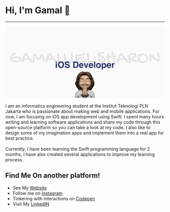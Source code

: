 # Hi, I'm Gamal 👋
<hr>
<img src="https://github.com/Gamalliel19/Gamalliel19/blob/master/BannerProfile.png">

<p>
I am an informatics engineering student at the Institut Teknologi PLN Jakarta who is passionate about making web and mobile applications. For now, I am focusing on iOS app development using Swift. I spent many hours writing and learning software applications and share my code through this open-source platform so you can take a look at my code. I also like to design some of my imagination apps and implement them into a real app for best practice.
</br>
</br>
Currently, I have been learning the Swift programming language for 2 months, I have also created several applications to improve my learning process. 
</p>

## Find Me On another platform!
- See My <a href="https://gamalliel19.github.io/Gamalliel-Portfolio/"> Website </a>
- Follow me on <a href="https://www.instagram.com/gmllshrn/" > Instagram </a>
- Tinkering with interactions on <a href="https://codepen.io/gamalliel19"> Codepen</a> 
- Visit My <a href="https://www.linkedin.com/feed/"> LinkedIN </a>

<!-- <p>
    <img src="https://github-readme-stats.vercel.app/api?username=Gamalliel19&hide=contribs,prs&show_icons=true&hide_border=true&title_color=000" />
    <img src="https://github-readme-stats.vercel.app/api/top-langs/?username=Gamalliel19&layout=compact" height=180 />
</p> -->

<!--
**Gamalliel19/Gamalliel19** is a ✨ _special_ ✨ repository because its `README.md` (this file) appears on your GitHub profile.

Here are some ideas to get you started:

- 🔭 I’m currently working on ...
- 🌱 I’m currently learning ...
- 👯 I’m looking to collaborate on ...
- 🤔 I’m looking for help with ...
- 💬 Ask me about ...
- 📫 How to reach me: ...
- 😄 Pronouns: ...
- ⚡ Fun fact: ...
-->
